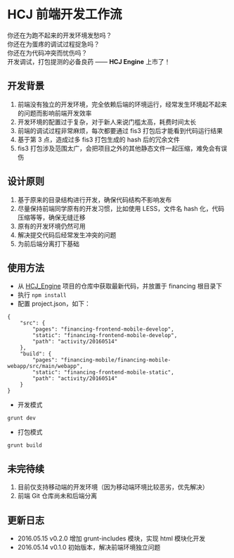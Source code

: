 # HCJ 前端开发工作流
你还在为跑不起来的开发环境发愁吗？  
你还在为蛋疼的调试过程捉急吗？  
你还在为代码冲突而忧伤吗？  
开发调试，打包提测的必备良药 —— **HCJ Engine** 上市了！

## 开发背景
1. 前端没有独立的开发环境，完全依赖后端的环境运行，经常发生环境起不起来的问题而影响前端开发效率
2. 开发环境的配置过于复杂，对于新人来说门槛太高，耗费时间太长
3. 前端的调试过程非常麻烦，每次都要通过 fis3 打包后才能看到代码运行结果
4. 基于第 3 点，造成过多 fis3 打包生成的 hash 后的冗余文件
5. fis3 打包涉及范围太广，会把项目之外的其他静态文件一起压缩，难免会有误伤

## 设计原则
1. 基于原来的目录结构进行开发，确保代码结构不影响发布
2. 尽量保持前端同学原有的开发习惯，比如使用 LESS，文件名 hash 化，代码压缩等等，确保无缝迁移
3. 原有的开发环境仍然可用
4. 解决提交代码后经常发生冲突的问题
5. 为前后端分离打下基础

## 使用方法
- 从 [HCJ_Engine](http://gitlab.tools.vipshop.com/wange.zhu/hcj_engine/tree/master) 项目的仓库中获取最新代码，并放置于 financing 根目录下
- 执行 `npm install`
- 配置 project.json，如下：

```
{
    "src": {
        "pages": "financing-frontend-mobile-develop",
        "static": "financing-frontend-mobile-develop",
        "path": "activity/20160514"
    },
    "build": {
        "pages": "financing-mobile/financing-mobile-webapp/src/main/webapp",
        "static": "financing-frontend-mobile-static",
        "path": "activity/20160514"
    }
}
```

- 开发模式

```
grunt dev
```

- 打包模式

```
grunt build
```

## 未完待续
1. 目前仅支持移动端的开发环境（因为移动端环境比较恶劣，优先解决）
2. 前端 Git 仓库尚未和后端分离

## 更新日志
- 2016.05.15	v0.2.0	增加 grunt-includes 模块，实现 html 模块化开发
- 2016.05.14	v0.1.0	初始版本，解决前端环境独立问题
